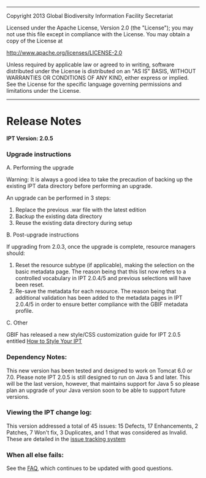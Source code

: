 
---

Copyright 2013 Global Biodiversity Information Facility Secretariat

Licensed under the Apache License, Version 2.0 (the "License"); you may not use this file
except in compliance with the License. You may obtain a copy of the License at

http://www.apache.org/licenses/LICENSE-2.0

Unless required by applicable law or agreed to in writing, software distributed under the
License is distributed on an "AS IS" BASIS, WITHOUT WARRANTIES OR CONDITIONS OF ANY KIND,
either express or implied. See the License for the specific language governing permissions
and limitations under the License.

---

# Release Notes #

**IPT Version: 2.0.5**



### Upgrade instructions ###

A. Performing the upgrade

Warning: It is always a good idea to take the precaution of backing up the existing IPT
data directory before performing an upgrade.

An upgrade can be performed in 3 steps:

  1. Replace the previous .war file with the latest edition
  1. Backup the existing data directory
  1. Reuse the existing data directory during setup

B. Post-upgrade instructions

If upgrading from 2.0.3, once the upgrade is complete, resource managers should:

  1. Reset the resource subtype (if applicable), making the selection on the basic metadata page. The reason being that this list now refers to a controlled vocabulary in IPT 2.0.4/5 and previous selections will have been reset.
  1. Re-save the metadata for each resource. The reason being that additional validation has been added to the metadata pages in IPT 2.0.4/5 in order to ensure better compliance with the GBIF metadata profile.

C. Other

GBIF has released a new style/CSS customization guide for IPT 2.0.5 entitled [How to Style Your IPT](IPT2Customization.md)

### Dependency Notes: ###

This new version has been tested and designed to work on Tomcat 6.0 or 7.0.
Please note IPT 2.0.5 is still designed to run on Java 5 and later. This will be the last
version, however, that maintains support for Java 5 so please plan an upgrade
of your Java version soon to be able to support future versions.

### Viewing the IPT change log: ###

This version addressed a total of 45 issues: 15 Defects, 17 Enhancements, 2 Patches,
7 Won't fix, 3 Duplicates, and 1 that was considered as Invalid.
These are detailed in the [issue tracking system](http://code.google.com/p/gbif-providertoolkit/issues/list?can=1&q=milestone%3DRelease2.0.5)

### When all else fails: ###

See the [FAQ](FAQ.md), which continues to be updated with good questions.